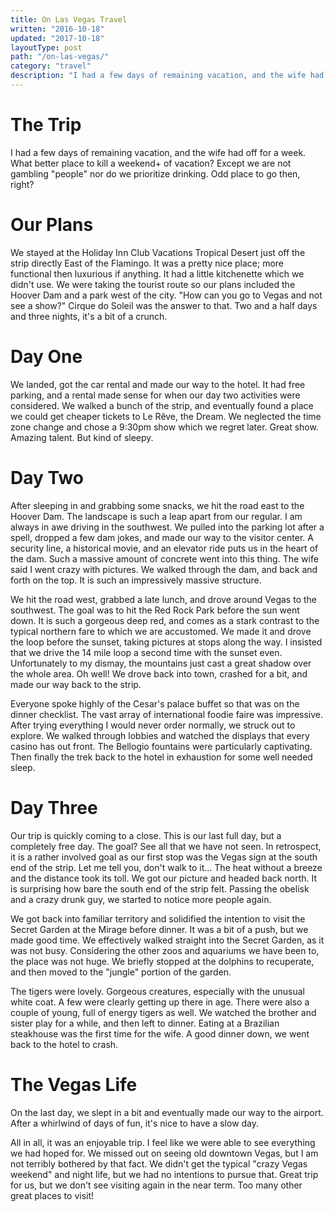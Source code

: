 ```yaml
---
title: On Las Vegas Travel
written: "2016-10-18"
updated: "2017-10-18"
layoutType: post
path: "/on-las-vegas/"
category: "travel"
description: "I had a few days of remaining vacation, and the wife had off for a week. What better place to kill a weekend+ of vacation? Except we are not gambling "people" nor do we prioritize drinking. Odd place to go then, right?"
---
```


# The Trip
I had a few days of remaining vacation, and the wife had off for a week. What better place to kill a weekend+ of vacation? Except we are not gambling "people" nor do we prioritize drinking. Odd place to go then, right?

# Our Plans
We stayed at the Holiday Inn Club Vacations Tropical Desert just off the strip directly East of the Flamingo. It was a pretty nice place; more functional then luxurious if anything. It had a little kitchenette which we didn't use. We were taking the tourist route so our plans included the Hoover Dam and a park west of the city. "How can you go to Vegas and not see a show?" Cirque do Soleil was the answer to that. Two and a half days and three nights, it's a bit of a crunch.

# Day One
We landed, got the car rental and made our way to the hotel. It had free parking, and a rental made sense for when our day two activities were considered. We walked a bunch of the strip, and eventually found a place we could get cheaper tickets to Le Rêve, the Dream. We neglected the time zone change and chose a 9:30pm show which we regret later. Great show. Amazing talent. But kind of sleepy.

# Day Two
After sleeping in and grabbing some snacks, we hit the road east to the Hoover Dam. The landscape is such a leap apart from our regular. I am always in awe driving in the southwest. We pulled into the parking lot after a spell, dropped a few dam jokes, and made our way to the visitor center. A security line, a historical movie, and an elevator ride puts us in the heart of the dam. Such a massive amount of concrete went into this thing. The wife said I went crazy with pictures. We walked through the dam, and back and forth on the top. It is such an impressively massive structure.

We hit the road west, grabbed a late lunch, and drove around Vegas to the southwest. The goal was to hit the Red Rock Park before the sun went down. It is such a gorgeous deep red, and comes as a stark contrast to the typical northern fare to which we are accustomed. We made it and drove the loop before the sunset, taking pictures at stops along the way. I insisted that we drive the 14 mile loop a second time with the sunset even. Unfortunately to my dismay, the mountains just cast a great shadow over the whole area. Oh well! We drove back into town, crashed for a bit, and made our way back to the strip.

Everyone spoke highly of the Cesar's palace buffet so that was on the dinner checklist. The vast array of international foodie faire was impressive. After trying everything I would never order normally, we struck out to explore. We walked through lobbies and watched the displays that every casino has out front. The Bellogio fountains were particularly captivating. Then finally the trek back to the hotel in exhaustion for some well needed sleep.

# Day Three
Our trip is quickly coming to a close. This is our last full day, but a completely free day. The goal? See all that we have not seen. In retrospect, it is a rather involved goal as our first stop was the Vegas sign at the south end of the strip. Let me tell you, don't walk to it... The heat without a breeze and the distance took its toll. We got our picture and headed back north. It is surprising how bare the south end of the strip felt. Passing the obelisk and a crazy drunk guy, we started to notice more people again.

We got back into familiar territory and solidified the intention to visit the Secret Garden at the Mirage before dinner. It was a bit of a push, but we made good time. We effectively walked straight into the Secret Garden, as it was not busy. Considering the other zoos and aquariums we have been to, the place was not huge. We briefly stopped at the dolphins to recuperate, and then moved to the "jungle" portion of the garden.

The tigers were lovely. Gorgeous creatures, especially with the unusual white coat. A few were clearly getting up there in age. There were also a couple of young, full of energy tigers as well. We watched the brother and sister play for a while, and then left to dinner. Eating at a Brazilian steakhouse was the first time for the wife. A good dinner down, we went back to the hotel to crash.

# The Vegas Life
On the last day, we slept in a bit and eventually made our way to the airport. After a whirlwind of days of fun, it's nice to have a slow day.

All in all, it was an enjoyable trip. I feel like we were able to see everything we had hoped for. We missed out on seeing old downtown Vegas, but I am not terribly bothered by that fact. We didn't get the typical "crazy Vegas weekend" and night life, but we had no intentions to pursue that. Great trip for us, but we don't see visiting again in the near term. Too many other great places to visit!

